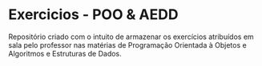 # Exercicios - POO & AEDD
Repositório criado com o intuito de armazenar os exercícios atribuídos em sala pelo professor nas matérias de Programação Orientada à Objetos e Algoritmos e Estruturas de Dados.

